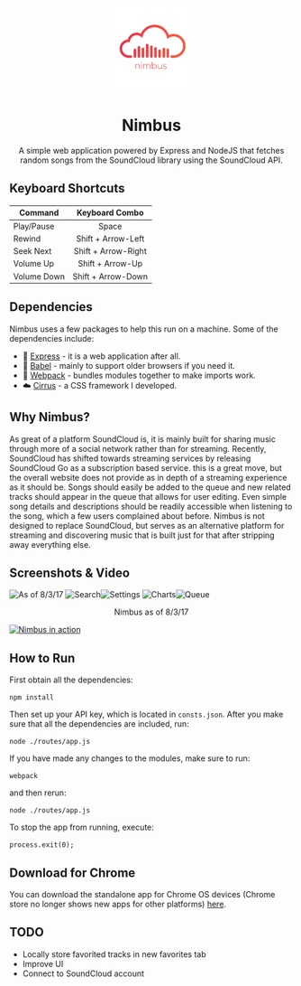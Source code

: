 <p align="center"><a href="https://nimbusmusic.herokuapp.com/" target="_blank"><img width="150" src="https://github.com/Spiderpig86/Nimbus/blob/master/nimbus.png"></a></p>
<h1 align="center">Nimbus</h1>
<p align="center">A simple web application powered by Express and NodeJS that fetches random songs from the SoundCloud library using the SoundCloud API.</p>

## Keyboard Shortcuts
| Command       | Keyboard Combo|
| ------------- |:-------------:|
| Play/Pause    | Space         |
| Rewind   | Shift + Arrow-Left |
| Seek Next   | Shift + Arrow-Right |
| Volume Up     | Shift + Arrow-Up |
| Volume Down   | Shift + Arrow-Down |

## Dependencies
Nimbus uses a few packages to help this run on a machine. Some of the dependencies include:
* :dash: [Express](https://expressjs.com/) - it is a web application after all.
* :hammer: [Babel](https://babeljs.io/) - mainly to support older browsers if you need it.
* :gem: [Webpack](https://webpack.github.io/) - bundles modules together to make imports work.
* :cloud: [Cirrus](https://github.com/Spiderpig86/Cirrus) - a CSS framework I developed.

## Why Nimbus?
As great of a platform SoundCloud is, it is mainly built for sharing music through more of a social network rather than for streaming. Recently, SoundCloud has shifted towards streaming services by releasing SoundCloud Go as a subscription based service. this is a great move, but the overall website does not provide as in depth of a streaming experience as it should be. Songs should easily be added to the queue and new related tracks should appear in the queue that allows for user editing. Even simple song details and descriptions should be readily accessible when listening to the song, which a few users complained about before. Nimbus is not designed to replace SoundCloud, but serves as an alternative platform for streaming and discovering music that is built just for that after stripping away everything else.

## Screenshots & Video
![As of 8/3/17](http://i.imgur.com/4NaQ14j.png "Nimbus")
![Search](http://i.imgur.com/ye4kyMg.png "Search")![Settings](http://i.imgur.com/IgPWBBg.png "Settings")
![Charts](http://i.imgur.com/LC55WDP.png "Charts")![Queue](http://i.imgur.com/WcJee0O.png "Queue")
<p align="center">Nimbus as of 8/3/17</p>

<a href="http://www.youtube.com/watch?feature=player_embedded&v=sgP8hvIQ-fM" target="_blank"><img src="https://lh3.googleusercontent.com/_icpyd8dN2njoqYQ0IBwEEMX86jg2UO-s7ckLRzN28Xsa3lVo3VomTsq1orbOGwDiMofV48ldqw=w640-h400-e365" alt="Nimbus in action" width="480" height="280" border="0" /></a>

## How to Run
First obtain all the dependencies:
```
npm install
```
Then set up your API key, which is located in `consts.json`.
After you make sure that all the dependencies are included, run:
```
node ./routes/app.js
```
If you have made any changes to the modules, make sure to run:
```
webpack
```
and then rerun:
```
node ./routes/app.js
```
To stop the app from running, execute:
```
process.exit(0);
```

## Download for Chrome
You can download the standalone app for Chrome OS devices (Chrome store no longer shows new apps for other platforms) [here](https://chrome.google.com/webstore/detail/nimbus-music/kddhelajnednobefibdobkcldimhkooc).

## TODO
* Locally store favorited tracks in new favorites tab
* Improve UI
* Connect to SoundCloud account